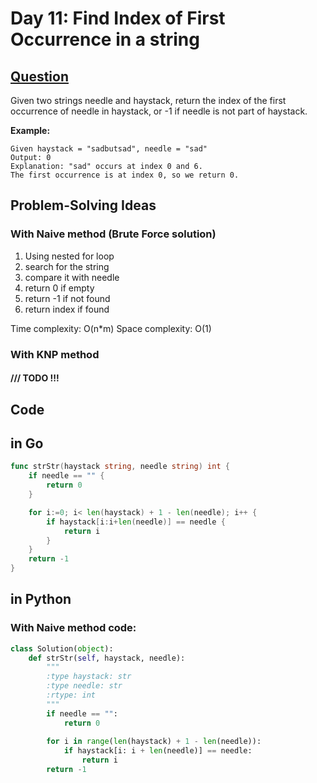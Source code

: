 # Day 11: Find Index of First Occurrence in a string

## [Question](https://leetcode.com/problems/find-the-index-of-the-first-occurrence-in-a-string/description)


Given two strings needle and haystack, return the index of the first occurrence of needle in haystack, or -1 if needle is not part of haystack.

**Example:**

```
Given haystack = "sadbutsad", needle = "sad"
Output: 0
Explanation: "sad" occurs at index 0 and 6.
The first occurrence is at index 0, so we return 0.
```

## Problem-Solving Ideas
### With Naive method (Brute Force solution)
1. Using nested for loop
2. search for the string
3. compare it with needle
4. return 0 if empty
5. return -1 if not found
6. return index if found




Time complexity: O(n*m)
Space complexity: O(1)

### With KNP method

#### /// TODO !!!


## Code
## in Go 

``` Go
func strStr(haystack string, needle string) int {
    if needle == "" {
        return 0
    }

    for i:=0; i< len(haystack) + 1 - len(needle); i++ {
        if haystack[i:i+len(needle)] == needle {
            return i
        }
    }
    return -1
}
```

## in Python
### With Naive method code:
``` python
class Solution(object):
    def strStr(self, haystack, needle):
        """
        :type haystack: str
        :type needle: str
        :rtype: int
        """
        if needle == "":
            return 0
    
        for i in range(len(haystack) + 1 - len(needle)):
            if haystack[i: i + len(needle)] == needle:
                return i
        return -1
    
        
```